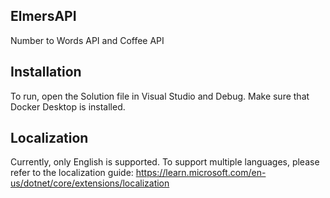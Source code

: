 ## ElmersAPI

Number to Words API  and Coffee API

## Installation

To run, open the Solution file in Visual Studio and Debug. Make sure that Docker Desktop is installed.

## Localization

Currently, only English is supported. To support multiple languages, please refer to the localization guide:
https://learn.microsoft.com/en-us/dotnet/core/extensions/localization
